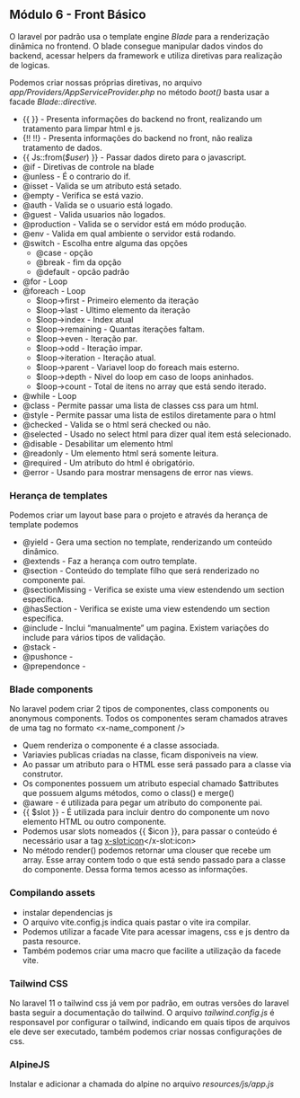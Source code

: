 ## Módulo 6 - Front Básico

O laravel por padrão usa o template engine *Blade* para a renderização dinâmica no frontend. O blade consegue manipular dados vindos do backend, acessar helpers da framework e utiliza diretivas para realização de logicas.

Podemos criar nossas próprias diretivas, no arquivo *app/Providers/AppServiceProvider.php* no método *boot()* basta usar a facade  *Blade::directive.*

- {{ }} - Presenta informações do backend no front, realizando um tratamento para limpar html e js.
- {!! !!} - Presenta informações do backend no front, não realiza tratamento de dados.
- {{ Js::from(*$user*) }} - Passar dados direto para o javascript.
- @if - Diretivas de controle na blade
- @unless - É o contrario do if.
- @isset - Valida se um atributo está setado.
- @empty - Verifica se está vazio.
- @auth - Valida se o usuario está logado.
- @guest - Valida usuarios não logados.
- @production - Valida se o servidor está em módo produção.
- @env - Valida em qual ambiente o servidor está rodando.
- @switch - Escolha entre alguma das opções
    - @case - opção
    - @break - fim da opção
    - @default - opcão padrão
- @for - Loop
- @foreach - Loop
    - $loop→first - Primeiro elemento da iteração
    - $loop→last - Ultimo elemento da iteração
    - $loop→index - Index atual
    - $loop→remaining - Quantas iterações faltam.
    - $loop→even - Iteração par.
    - $loop→odd - Iteração impar.
    - $loop→iteration - Iteração atual.
    - $loop→parent - Variavel loop do foreach mais esterno.
    - $loop→depth - Nivel do loop em caso de loops aninhados.
    - $loop→count -  Total de itens no array que está sendo iterado.
- @while - Loop
- @class - Permite passar uma lista de classes css para um html.
- @style - Permite passar uma lista de estilos diretamente para o html
- @checked - Valida se o html será checked ou não.
- @selected - Usado no select html para dizer qual item está selecionado.
- @disable - Desabilitar um elemento html
- @readonly - Um elemento html será somente leitura.
- @required - Um atributo do html é obrigatório.
- @error - Usando para mostrar mensagens de error nas views.

### Herança de templates

Podemos criar um layout base para o projeto e através da herança de template podemos 

- @yield - Gera uma section no template, renderizando um conteúdo dinâmico.
- @extends - Faz a herança com outro template.
- @section - Conteúdo do template filho que será renderizado no componente pai.
- @sectionMissing - Verifica se existe uma view estendendo um section específica.
- @hasSection - Verifica se existe uma view estendendo um section específica.
- @include - Inclui “manualmente” um pagina. Existem variações do include para vários tipos de validação.
- @stack -
- @pushonce -
- @prependonce -

### Blade components

No laravel podem criar 2 tipos de componentes, class components ou anonymous components. Todos os componentes seram chamados atraves de uma tag no formato <x-name_component />

- Quem renderiza o componente é a classe associada.
- Variavies publicas criadas na classe, ficam disponiveis na view.
- Ao passar um atributo para o HTML esse será passado para a classe via construtor.
- Os componentes possuem um atributo especial chamado $attributes que possuem algums métodos, como o class() e merge()
- @aware - é utilizada para pegar um atributo do componente pai.
- {{ $slot }} - É utilizada para incluir dentro do componente um novo elemento HTML ou outro componente.
- Podemos usar slots nomeados {{ $icon }}, para passar o conteúdo é necessário usar a tag          <x-slot:icon></x-slot:icon>
- No método render() podemos retornar uma clouser que recebe um array. Esse array contem todo o que está sendo passado para a classe do componente. Dessa forma temos acesso as informações.

### Compilando assets

- instalar dependencias js
- O arquivo vite.config.js indica quais pastar o vite ira compilar.
- Podemos utilizar a facade Vite para acessar imagens, css e js dentro da pasta resource.
- Também podemos criar uma macro que facilite a utilização da facede vite.

### Tailwind CSS

No laravel 11 o tailwind css já vem por padrão, em outras versões do laravel basta seguir a documentação do tailwind. O arquivo *tailwind.config.js* é responsavel por configurar o tailwind, indicando em quais tipos de arquivos ele deve ser executado, também podemos criar nossas configurações de css.

### AlpineJS

Instalar e adicionar a chamada do alpine no arquivo *resources/js/app.js*